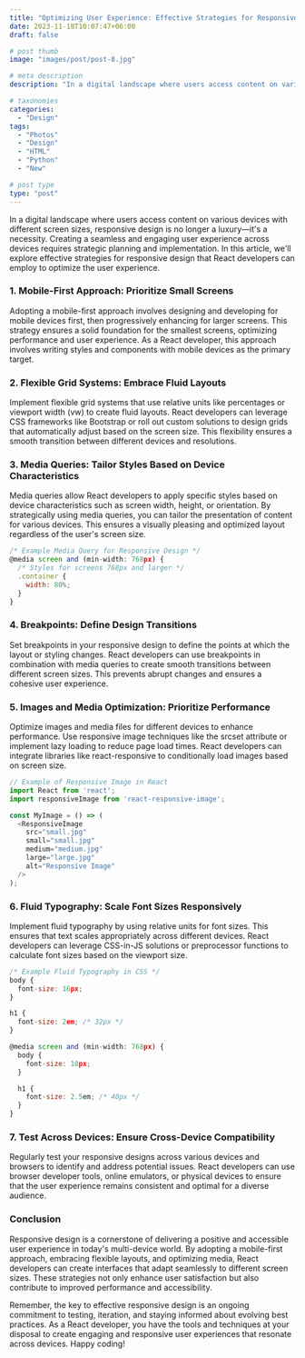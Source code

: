 ```yaml
---
title: "Optimizing User Experience: Effective Strategies for Responsive Design"
date: 2023-11-18T10:07:47+06:00
draft: false

# post thumb
image: "images/post/post-8.jpg"

# meta description
description: "In a digital landscape where users access content on various devices with different screen sizes, responsive design is no longer a luxury—it's a necessity. Creating a seamless and engaging user experience across devices requires strategic planning and implementation. In this article, we'll explore effective strategies for responsive design that React developers can employ to optimize the user experience."

# taxonomies
categories: 
  - "Design"
tags:
  - "Photos"
  - "Design"
  - "HTML"
  - "Python"
  - "New"

# post type
type: "post"
---
```


In a digital landscape where users access content on various devices with different screen sizes, responsive design is no longer a luxury—it's a necessity. Creating a seamless and engaging user experience across devices requires strategic planning and implementation. In this article, we'll explore effective strategies for responsive design that React developers can employ to optimize the user experience.

### 1. Mobile-First Approach: Prioritize Small Screens
Adopting a mobile-first approach involves designing and developing for mobile devices first, then progressively enhancing for larger screens. This strategy ensures a solid foundation for the smallest screens, optimizing performance and user experience. As a React developer, this approach involves writing styles and components with mobile devices as the primary target.

### 2. Flexible Grid Systems: Embrace Fluid Layouts
Implement flexible grid systems that use relative units like percentages or viewport width (vw) to create fluid layouts. React developers can leverage CSS frameworks like Bootstrap or roll out custom solutions to design grids that automatically adjust based on the screen size. This flexibility ensures a smooth transition between different devices and resolutions.

### 3. Media Queries: Tailor Styles Based on Device Characteristics
Media queries allow React developers to apply specific styles based on device characteristics such as screen width, height, or orientation. By strategically using media queries, you can tailor the presentation of content for various devices. This ensures a visually pleasing and optimized layout regardless of the user's screen size.

```javascript
/* Example Media Query for Responsive Design */
@media screen and (min-width: 768px) {
  /* Styles for screens 768px and larger */
  .container {
    width: 80%;
  }
}

```

### 4. Breakpoints: Define Design Transitions
Set breakpoints in your responsive design to define the points at which the layout or styling changes. React developers can use breakpoints in combination with media queries to create smooth transitions between different screen sizes. This prevents abrupt changes and ensures a cohesive user experience.

### 5. Images and Media Optimization: Prioritize Performance
Optimize images and media files for different devices to enhance performance. Use responsive image techniques like the srcset attribute or implement lazy loading to reduce page load times. React developers can integrate libraries like react-responsive to conditionally load images based on screen size.

```javascript
// Example of Responsive Image in React
import React from 'react';
import responsiveImage from 'react-responsive-image';

const MyImage = () => (
  <ResponsiveImage
    src="small.jpg"
    small="small.jpg"
    medium="medium.jpg"
    large="large.jpg"
    alt="Responsive Image"
  />
);

```
### 6. Fluid Typography: Scale Font Sizes Responsively
Implement fluid typography by using relative units for font sizes. This ensures that text scales appropriately across different devices. React developers can leverage CSS-in-JS solutions or preprocessor functions to calculate font sizes based on the viewport size.

```javascript
/* Example Fluid Typography in CSS */
body {
  font-size: 16px;
}

h1 {
  font-size: 2em; /* 32px */
}

@media screen and (min-width: 768px) {
  body {
    font-size: 18px;
  }

  h1 {
    font-size: 2.5em; /* 40px */
  }
}

```

### 7. Test Across Devices: Ensure Cross-Device Compatibility
Regularly test your responsive designs across various devices and browsers to identify and address potential issues. React developers can use browser developer tools, online emulators, or physical devices to ensure that the user experience remains consistent and optimal for a diverse audience.

### Conclusion
Responsive design is a cornerstone of delivering a positive and accessible user experience in today's multi-device world. By adopting a mobile-first approach, embracing flexible layouts, and optimizing media, React developers can create interfaces that adapt seamlessly to different screen sizes. These strategies not only enhance user satisfaction but also contribute to improved performance and accessibility.

Remember, the key to effective responsive design is an ongoing commitment to testing, iteration, and staying informed about evolving best practices. As a React developer, you have the tools and techniques at your disposal to create engaging and responsive user experiences that resonate across devices. Happy coding!